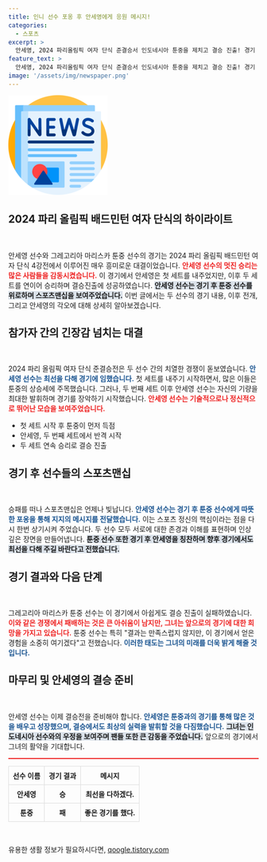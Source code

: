 ```yaml
---
title: 인니 선수 포옹 후 안세영에게 응원 메시지!
categories:
  - 스포츠
excerpt: >
  안세영, 2024 파리올림픽 여자 단식 준결승서 인도네시아 툰중을 제치고 결승 진출! 경기 후 우정 어린 위로의 포옹이 눈길을 끌었다. 툰중은 안세영은 훌륭한 선수라며 응원 메시지를 전해. 경기가 기대되는 순간!
feature_text: >
  안세영, 2024 파리올림픽 여자 단식 준결승서 인도네시아 툰중을 제치고 결승 진출! 경기 후 우정 어린 위로의 포옹이 눈길을 끌었다. 툰중은 안세영은 훌륭한 선수라며 응원 메시지를 전해. 경기가 기대되는 순간!
image: '/assets/img/newspaper.png'
---
```


<p><img src="/assets/img/newspaper.png" alt="kimp 속보" /></p>

<h2 data-ke-size="size26">2024 파리 올림픽 배드민턴 여자 단식의 하이라이트</h2>

<p data-ke-size="size16">&nbsp;</p>

<p>안세영 선수와 그레고리아 마리스카 툰중 선수의 경기는 2024 파리 올림픽 배드민턴 여자 단식 4강전에서 이루어진 매우 흥미로운 대결이었습니다. <b><span style="color: #ee2323;">안세영 선수의 멋진 승리는 많은 사람들을 감동시켰습니다.</span></b> 이 경기에서 안세영은 첫 세트를 내주었지만, 이후 두 세트를 연이어 승리하며 결승진출에 성공하였습니다. <b><span style="background-color: #21538527;">안세영 선수는 경기 후 툰중 선수를 위로하며 스포츠맨십을 보여주었습니다.</span></b> 이번 글에서는 두 선수의 경기 내용, 이후 전개, 그리고 안세영의 각오에 대해 상세히 알아보겠습니다.</p>

<h2 data-ke-size="size26">참가자 간의 긴장감 넘치는 대결</h2>

<p data-ke-size="size16">&nbsp;</p>

<p>2024 파리 올림픽 여자 단식 준결승전은 두 선수 간의 치열한 경쟁이 돋보였습니다. <b><span style="color: #1a5490;">안세영 선수는 최선을 다해 경기에 임했습니다.</span></b> 첫 세트를 내주기 시작하면서, 많은 이들은 툰중의 상승세에 주목했습니다. 그러나, 두 번째 세트 이후 안세영 선수는 자신의 기량을 최대한 발휘하며 경기를 장악하기 시작했습니다. <b><span style="color: #ee2323;">안세영 선수는 기술적으로나 정신적으로 뛰어난 모습을 보여주었습니다.</span></b></p>

<ul>
<li>첫 세트 시작 후 툰중이 먼저 득점</li>
<li>안세영, 두 번째 세트에서 반격 시작</li>
<li>두 세트 연속 승리로 결승 진출</li>
</ul>

<h2 data-ke-size="size26">경기 후 선수들의 스포츠맨십</h2>

<p data-ke-size="size16">&nbsp;</p>

<p>승패를 떠나 스포츠맨십은 언제나 빛납니다. <b><span style="color: #1a5490;">안세영 선수는 경기 후 툰중 선수에게 따뜻한 포옹을 통해 지지의 메시지를 전달했습니다.</span></b> 이는 스포츠 정신의 핵심이라는 점을 다시 한번 상기시켜 주었습니다. 두 선수 모두 서로에 대한 존경과 이해를 표현하며 인상 깊은 장면을 만들어냅니다. <b><span style="background-color: #21538527;">툰중 선수 또한 경기 후 안세영을 칭찬하며 향후 경기에서도 최선을 다해 주길 바란다고 전했습니다.</span></b></p>

<h2 data-ke-size="size26">경기 결과와 다음 단계</h2>

<p data-ke-size="size16">&nbsp;</p>

<p>그레고리아 마리스카 툰중 선수는 이 경기에서 아쉽게도 결승 진출이 실패하였습니다. <b><span style="color: #ee2323;">이와 같은 경쟁에서 패배하는 것은 큰 아쉬움이 남지만, 그녀는 앞으로의 경기에 대한 희망을 가지고 있습니다.</span></b> 툰중 선수는 특히 "결과는 만족스럽지 않지만, 이 경기에서 얻은 경험을 소중히 여기겠다"고 전했습니다. <b><span style="color: #1a5490;">이러한 태도는 그녀의 미래를 더욱 밝게 해줄 것입니다.</span></b></p>

<h2 data-ke-size="size26">마무리 및 안세영의 결승 준비</h2>

<p data-ke-size="size16">&nbsp;</p>

<p>안세영 선수는 이제 결승전을 준비해야 합니다. <b><span style="color: #1a5490;">안세영은 툰중과의 경기를 통해 많은 것을 배우고 성장했으며, 결승에서도 최상의 실력을 발휘할 것을 다짐했습니다.</span></b> <b><span style="background-color: #21538527;">그녀는 인도네시아 선수와의 우정을 보여주며 팬들 또한 큰 감동을 주었습니다.</span></b> 앞으로의 경기에서 그녀의 활약을 기대합니다.</p>

<hr style="height: 2px; border: none; color: #ee2323; background-color: #ee2323;" />

<table style="width: 100%; border-collapse: collapse;">
  <tr>
    <th style="text-align: center; border: 1px solid #ddd; padding: 8px;"><b>선수 이름</b></th>
    <th style="text-align: center; border: 1px solid #ddd; padding: 8px;"><b>경기 결과</b></th>
    <th style="text-align: center; border: 1px solid #ddd; padding: 8px;"><b>메시지</b></th>
  </tr>
  <tr>
    <td style="text-align: center; border: 1px solid #ddd; padding: 8px;"><b>안세영</b></td>
    <td style="text-align: center; border: 1px solid #ddd; padding: 8px;"><b>승</b></td>
    <td style="text-align: center; border: 1px solid #ddd; padding: 8px;"><b>최선을 다하겠다.</b></td>
  </tr>
  <tr>
    <td style="text-align: center; border: 1px solid #ddd; padding: 8px;"><b>툰중</b></td>
    <td style="text-align: center; border: 1px solid #ddd; padding: 8px;"><b>패</b></td>
    <td style="text-align: center; border: 1px solid #ddd; padding: 8px;"><b>좋은 경기를 했다.</b></td>
  </tr>
</table>

<p data-ke-size="size16">&nbsp;</p>
유용한 생활 정보가 필요하시다면, <a href="https://qoogle.tistory.com" rel="dofollow">qoogle.tistory.com</a>


